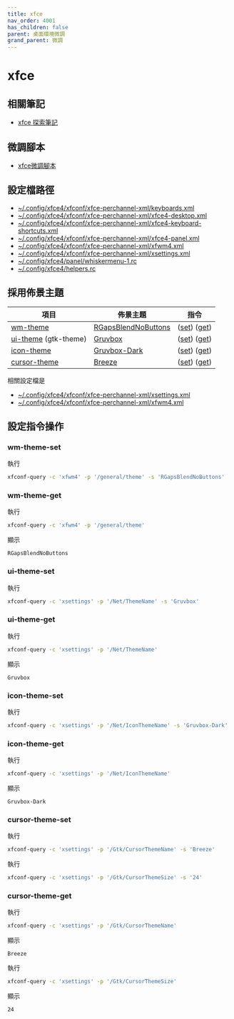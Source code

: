 ```yaml
---
title: xfce
nav_order: 4001
has_children: false
parent: 桌面環境微調
grand_parent: 微調
---
```


# xfce

## 相關筆記

* [xfce 探索筆記](https://samwhelp.github.io/note-about-xfce/)

## 微調腳本

* [xfce微調腳本](https://github.com/samwhelp/note-about-ubuntu/tree/gh-pages/_demo/adjustment/de/xfce)


## 設定檔路徑


* [~/.config/xfce4/xfconf/xfce-perchannel-xml/keyboards.xml](https://github.com/samwhelp/note-about-ubuntu/tree/gh-pages/_demo/adjustment/de/xfce/config/xfce4/xfconf/xfce-perchannel-xml/keyboards.xml)
* [~/.config/xfce4/xfconf/xfce-perchannel-xml/xfce4-desktop.xml](https://github.com/samwhelp/note-about-ubuntu/tree/gh-pages/_demo/adjustment/de/xfce/config/xfce4/xfconf/xfce-perchannel-xml/xfce4-desktop.xml)
* [~/.config/xfce4/xfconf/xfce-perchannel-xml/xfce4-keyboard-shortcuts.xml](https://github.com/samwhelp/note-about-ubuntu/tree/gh-pages/_demo/adjustment/de/xfce/config/xfce4/xfconf/xfce-perchannel-xml/xfce4-keyboard-shortcuts.xml)
* [~/.config/xfce4/xfconf/xfce-perchannel-xml/xfce4-panel.xml](https://github.com/samwhelp/note-about-ubuntu/tree/gh-pages/_demo/adjustment/de/xfce/config/xfce4/xfconf/xfce-perchannel-xml/xfce4-panel.xml)
* [~/.config/xfce4/xfconf/xfce-perchannel-xml/xfwm4.xml](https://github.com/samwhelp/note-about-ubuntu/tree/gh-pages/_demo/adjustment/de/xfce/config/xfce4/xfconf/xfce-perchannel-xml/xfwm4.xml)
* [~/.config/xfce4/xfconf/xfce-perchannel-xml/xsettings.xml](https://github.com/samwhelp/note-about-ubuntu/tree/gh-pages/_demo/adjustment/de/xfce/config/xfce4/xfconf/xfce-perchannel-xml/xsettings.xml)
* [~/.config/xfce4/panel/whiskermenu-1.rc](https://github.com/samwhelp/note-about-ubuntu/tree/gh-pages/_demo/adjustment/de/xfce/config/xfce4/panel/whiskermenu-1.rc)
* [~/.config/xfce4/helpers.rc](https://github.com/samwhelp/note-about-ubuntu/tree/gh-pages/_demo/adjustment/de/xfce/config/xfce4/helpers.rc)


## 採用佈景主題

| 項目 | 佈景主題 | 指令 |
| --- | --- | --- |
| [wm-theme](https://samwhelp.github.io/note-about-ubuntu/read/theme/theme/wm-theme.html) | [RGapsBlendNoButtons](https://samwhelp.github.io/note-about-ubuntu/read/theme/source/rgaps.html) | ([set](#wm-theme-set)) ([get](#wm-theme-get)) |
| [ui-theme](https://samwhelp.github.io/note-about-ubuntu/read/theme/theme/ui-theme.html) (gtk-theme) | [Gruvbox](https://github.com/archcraft-os/archcraft-themes/tree/main/archcraft-gtk-theme-gruvbox/files/Gruvbox) | ([set](#ui-theme-set)) ([get](#ui-theme-get)) |
| [icon-theme](https://samwhelp.github.io/note-about-ubuntu/read/theme/icon/icon-theme.html) | [Gruvbox-Dark](https://github.com/jmattheis/gruvbox-dark-icons-gtk) | ([set](#icon-theme-set)) ([get](#icon-theme-get)) |
| [cursor-theme](https://samwhelp.github.io/note-about-ubuntu/read/theme/icon/cursor-theme.html) | [Breeze](https://packages.ubuntu.com/jammy/breeze-cursor-theme) | ([set](#cursor-theme-set)) ([get](#cursor-theme-get)) |

相關設定檔是

* [~/.config/xfce4/xfconf/xfce-perchannel-xml/xsettings.xml](https://github.com/samwhelp/note-about-ubuntu/tree/gh-pages/_demo/adjustment/de/xfce/config/xfce4/xfconf/xfce-perchannel-xml/xsettings.xml)
* [~/.config/xfce4/xfconf/xfce-perchannel-xml/xfwm4.xml](https://github.com/samwhelp/note-about-ubuntu/tree/gh-pages/_demo/adjustment/de/xfce/config/xfce4/xfconf/xfce-perchannel-xml/xfwm4.xml#L59)


## 設定指令操作


### wm-theme-set

執行

``` sh
xfconf-query -c 'xfwm4' -p '/general/theme' -s 'RGapsBlendNoButtons'
```

### wm-theme-get

執行

``` sh
xfconf-query -c 'xfwm4' -p '/general/theme'
```

顯示

```
RGapsBlendNoButtons
```


### ui-theme-set

執行

``` sh
xfconf-query -c 'xsettings' -p '/Net/ThemeName' -s 'Gruvbox'
```

### ui-theme-get

執行

``` sh
xfconf-query -c 'xsettings' -p '/Net/ThemeName'
```

顯示

```
Gruvbox
```



### icon-theme-set

執行

``` sh
xfconf-query -c 'xsettings' -p '/Net/IconThemeName' -s 'Gruvbox-Dark'
```

### icon-theme-get

執行

``` sh
xfconf-query -c 'xsettings' -p '/Net/IconThemeName'
```

顯示

```
Gruvbox-Dark
```


### cursor-theme-set

執行

``` sh
xfconf-query -c 'xsettings' -p '/Gtk/CursorThemeName' -s 'Breeze'
```

執行

``` sh
xfconf-query -c 'xsettings' -p '/Gtk/CursorThemeSize' -s '24'
```

### cursor-theme-get

執行

``` sh
xfconf-query -c 'xsettings' -p '/Gtk/CursorThemeName'
```

顯示

```
Breeze
```

執行

``` sh
xfconf-query -c 'xsettings' -p '/Gtk/CursorThemeSize'
```

顯示

```
24
```
